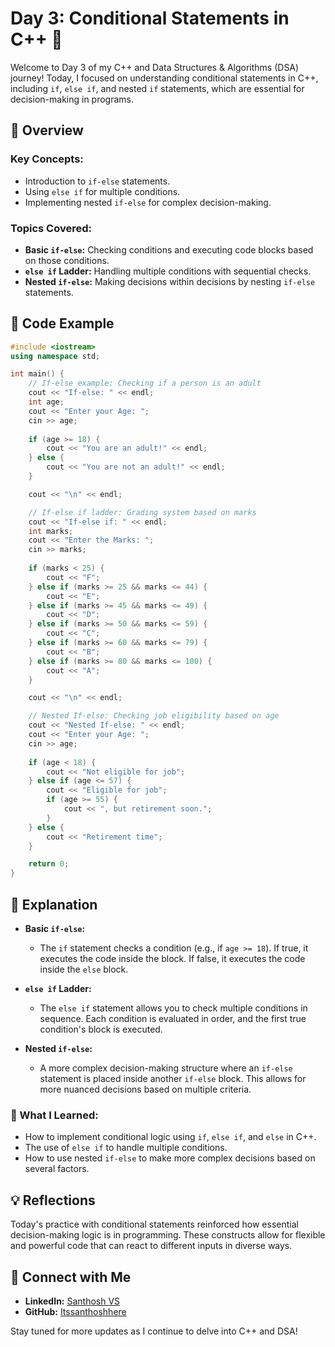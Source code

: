 # Day 3: Conditional Statements in C++ 🚦

Welcome to Day 3 of my C++ and Data Structures & Algorithms (DSA) journey! Today, I focused on understanding conditional statements in C++, including `if`, `else if`, and nested `if` statements, which are essential for decision-making in programs.

## 📝 Overview

### Key Concepts:
- Introduction to `if-else` statements.
- Using `else if` for multiple conditions.
- Implementing nested `if-else` for complex decision-making.

### Topics Covered:
- **Basic `if-else`:** Checking conditions and executing code blocks based on those conditions.
- **`else if` Ladder:** Handling multiple conditions with sequential checks.
- **Nested `if-else`:** Making decisions within decisions by nesting `if-else` statements.

## 📂 Code Example

```cpp
#include <iostream>
using namespace std;

int main() {
    // If-else example: Checking if a person is an adult
    cout << "If-else: " << endl;
    int age;
    cout << "Enter your Age: ";
    cin >> age;
    
    if (age >= 18) {
        cout << "You are an adult!" << endl;
    } else {
        cout << "You are not an adult!" << endl;
    }

    cout << "\n" << endl;

    // If-else if ladder: Grading system based on marks
    cout << "If-else if: " << endl;
    int marks;
    cout << "Enter the Marks: ";
    cin >> marks;
    
    if (marks < 25) {
        cout << "F"; 
    } else if (marks >= 25 && marks <= 44) {
        cout << "E";
    } else if (marks >= 45 && marks <= 49) {
        cout << "D";
    } else if (marks >= 50 && marks <= 59) {
        cout << "C";
    } else if (marks >= 60 && marks <= 79) {
        cout << "B";
    } else if (marks >= 80 && marks <= 100) {
        cout << "A";
    }

    cout << "\n" << endl;

    // Nested If-else: Checking job eligibility based on age
    cout << "Nested If-else: " << endl;
    cout << "Enter your Age: ";
    cin >> age;
    
    if (age < 18) {
        cout << "Not eligible for job";
    } else if (age <= 57) {
        cout << "Eligible for job";
        if (age >= 55) {
            cout << ", but retirement soon.";
        }
    } else {
        cout << "Retirement time";
    }

    return 0;
}
```

## 📘 Explanation

- **Basic `if-else`:** 
  - The `if` statement checks a condition (e.g., if `age >= 18`). If true, it executes the code inside the block. If false, it executes the code inside the `else` block.
  
- **`else if` Ladder:** 
  - The `else if` statement allows you to check multiple conditions in sequence. Each condition is evaluated in order, and the first true condition's block is executed.
  
- **Nested `if-else`:**
  - A more complex decision-making structure where an `if-else` statement is placed inside another `if-else` block. This allows for more nuanced decisions based on multiple criteria.

### 🚀 What I Learned:
- How to implement conditional logic using `if`, `else if`, and `else` in C++.
- The use of `else if` to handle multiple conditions.
- How to use nested `if-else` to make more complex decisions based on several factors.

## 💡 Reflections

Today's practice with conditional statements reinforced how essential decision-making logic is in programming. These constructs allow for flexible and powerful code that can react to different inputs in diverse ways.

## 🔗 Connect with Me
- **LinkedIn:** [Santhosh VS](https://www.linkedin.com/in/thesanthoshvs/)
- **GitHub:** [Itssanthoshhere](https://github.com/Itssanthoshhere)

Stay tuned for more updates as I continue to delve into C++ and DSA!

